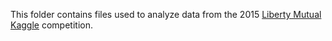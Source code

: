 This folder contains files used to analyze data from the 2015 [Liberty Mutual](https://www.kaggle.com/c/liberty-mutual-group-property-inspection-prediction) [Kaggle](https://www.kaggle.com/) competition.
